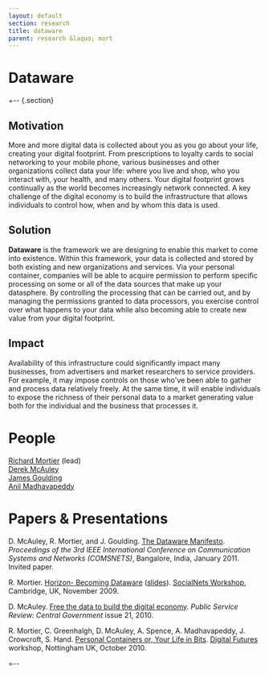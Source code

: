 ```yaml
---
layout: default
section: research
title: dataware
parent: research &laquo; mort
---
```


Dataware
========

+-- {.section}

Motivation
----------

More and more digital data is collected about you as you go about your
life, creating your digital footprint.  From prescriptions to loyalty
cards to social networking to your mobile phone, various businesses
and other organizations collect data your life: where you live and
shop, who you interact with, your health, and many others.  Your
digital footprint grows continually as the world becomes increasingly
network connected.  A key challenge of the digital economy is to build
the infrastructure that allows individuals to control how, when and by
whom this data is used.  

Solution
--------

__Dataware__ is the framework we are designing to enable this market
to come into existence.  Within this framework, your data is collected
and stored by both existing and new organizations and services. Via
your personal container, companies will be able to acquire permission
to perform specific processing on some or all of the data sources that
make up your datasphere.  By controlling the processing that can be
carried out, and by managing the permissions granted to data
processors, you exercise control over what happens to your data while
also becoming able to create new value from your digital footprint.

Impact
------

Availability of this infrastructure could significantly impact many
businesses, from advertisers and market researchers to service
providers.  For example, it may impose controls on those who've been
able to gather and process data relatively freely.  At the same time,
it will enable individuals to expose the richness of their personal
data to a market generating value both for the individual and the
business that processes it. 

People
======

[Richard Mortier](http://www.cs.nott.ac.uk/~rmm/) (lead)  
[Derek McAuley](http://www.cs.nott.ac.uk/~drm/)  
[James Goulding](http://www.nottingham.ac.uk/computerscience/people/james.goulding)  
[Anil Madhavapeddy](http://anil.recoil.org/)


Papers & Presentations
======================

D. McAuley, R. Mortier, and J. Goulding. [The Dataware
Manifesto][comsnet].  _Proceedings of the 3rd IEEE International
Conference on Communication Systems and Networks (COMSNETS)_,
Bangalore, India, January 2011. Invited paper.

R. Mortier.  [Horizon- Becoming Dataware][sn-video]
([slides][sn-slides]). [SocialNets
Workshop](http://www.cl.cam.ac.uk/research/srg/netos/socialnets/),
Cambridge, UK, November 2009.  

D. McAuley.  [Free the data to build the digital economy][psr].
_Public Service Review: Central Government_ issue 21, 2010.

R. Mortier, C. Greenhalgh, D. McAuley, A. Spence, A. Madhavapeddy,
J. Crowcroft, S. Hand.  [Personal Containers or, Your Life in Bits][digifut].
[Digital Futures](https://www.horizon.ac.uk/news/digitalfutures/)
workshop, Nottingham UK, October 2010. 

[sn-slides]: http://www.cl.cam.ac.uk/research/srg/netos/socialnets/slides/Richard_Motier.pdf
[sn-video]: http://www.cl.cam.ac.uk/research/srg/netos/socialnets/videos/10.mp4
[psr]: http://edition.pagesuite-professional.co.uk/launch.aspx?referral=other&pnum=192&refresh=q04PLg1590Xk&EID=4ba92dfe-08ee-438f-a709-7e96ca441567&skip=
[comsnet]: http://dx.doi.org/10.1109/COMSNETS.2011.5716491
[digifut]: https://www.horizon.ac.uk/images/stories/f76-Mortier.pdf

=--
